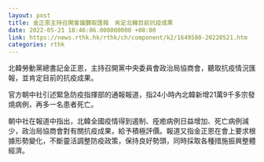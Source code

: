 ```yaml
---
layout: post
title: 金正恩主持召開會議聽取匯報　肯定北韓目前抗疫成果
date: 2022-05-21 18:46:06.000000000 +08:00
link: https://news.rthk.hk/rthk/ch/component/k2/1649580-20220521.htm
categories: rthk
---
```


北韓勞動黨總書記金正恩，主持召開黨中央委員會政治局協商會，聽取抗疫情況匯報，並肯定目前的抗疫成果。

官方朝中社引述緊急防疫指揮部的通報報道，指24小時內北韓新增21萬9千多宗發燒病例，再多一名患者死亡。

朝中社在報道中指出，北韓全國疫情得到遏制、痊癒病例日益增加、死亡病例減少，政治局協商會對有關抗疫成果，給予積極評價。報道又指金正恩在會上要求根據形勢變化，不斷靈活調整防疫政策，保持良好勢頭，同時採取各種措施振興整體經濟。
